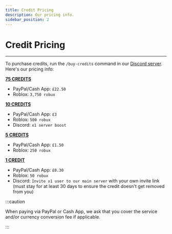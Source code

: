 ```yaml
---
title: Credit Pricing
description: Our pricing info.
sidebar_position: 2
---
```


# Credit Pricing

---

To purchase credits, run the `/buy-credits` command in our [Discord server](/discord). Here's our pricing info:

**<u>75 CREDITS</u>**
- PayPal/Cash App: `£22.50`
- Roblox: `3,750 robux`

**<u>10 CREDITS</u>**
- PayPal/Cash App: `£3`
- Roblox: `500 robux`
- Discord: `x1 server boost`

**<u>5 CREDITS</u>**
- PayPal/Cash App: `£1.50`
- Roblox: `250 robux`

**<u>1 CREDIT</u>**
- PayPal/Cash App: `£0.30`
- Roblox: `50 robux`
- Discord: `Invite x1 user to our main server` with your own invite link (must stay for at least 30 days to ensure the credit doesn't get removed from you)

:::caution

When paying via PayPal or Cash App, we ask that you cover the service and/or currency conversion fee if applicable.

:::